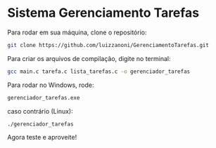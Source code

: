 # Sistema Gerenciamento Tarefas

Para rodar em sua máquina, clone o repositório:
```sh
git clone https://github.com/luizzanoni/GerenciamentoTarefas.git
```

Para criar os arquivos de compilação, digite no terminal:
```sh
gcc main.c tarefa.c lista_tarefas.c -o gerenciador_tarefas
```

Para rodar no Windows, rode:
```sh
gerenciador_tarefas.exe
```

caso contrário (Linux):
```sh
./gerenciador_tarefas
```

Agora teste e aproveite!
